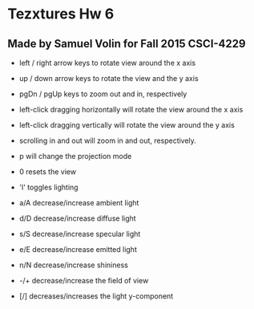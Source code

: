 # Tezxtures Hw 6
## Made by Samuel Volin for Fall 2015 CSCI-4229


* left / right arrow keys to rotate view around the x axis

* up / down arrow keys to rotate the view and the y axis

* pgDn / pgUp keys to zoom out and in, respectively

* left-click dragging horizontally will rotate the view around the x axis

* left-click dragging vertically will rotate the view around the y axis

* scrolling in and out will zoom in and out, respectively.

* p will change the projection mode

* 0 resets the view

* 'l' toggles lighting

* a/A decrease/increase ambient light

* d/D decrease/increase diffuse light

* s/S decrease/increase specular light

* e/E decrease/increase emitted light

* n/N decrease/increase shininess

* -/+ decrease/increase the field of view

* [/] decreases/increases the light y-component
